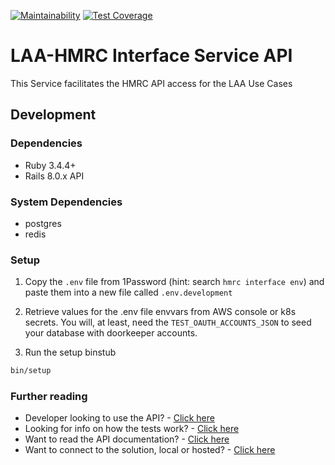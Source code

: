 [![Maintainability](https://api.codeclimate.com/v1/badges/a3004dc77c88767725a8/maintainability)](https://codeclimate.com/github/ministryofjustice/laa-hmrc-interface-service-api/maintainability)
[![Test Coverage](https://api.codeclimate.com/v1/badges/a3004dc77c88767725a8/test_coverage)](https://codeclimate.com/github/ministryofjustice/laa-hmrc-interface-service-api/test_coverage)

# LAA-HMRC Interface Service API

This Service facilitates the HMRC API access for the LAA Use Cases

## Development

### Dependencies

- Ruby 3.4.4+
- Rails 8.0.x API

### System Dependencies

- postgres
- redis

### Setup

1. Copy the `.env` file from 1Password (hint: search `hmrc interface env`) and paste them into a new file called `.env.development`

2. Retrieve values for the .env file envvars from AWS console or k8s secrets. You will, at least, need the `TEST_OAUTH_ACCOUNTS_JSON` to seed your database with doorkeeper accounts.

3. Run the setup binstub

```sh
bin/setup
```

### Further reading

- Developer looking to use the API? - [Click here](docs/development.md)
- Looking for info on how the tests work? - [Click here](docs/testing.md)
- Want to read the API documentation? - [Click here](docs/swagger.md)
- Want to connect to the solution, local or hosted? - [Click here](docs/connect.md)
